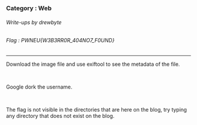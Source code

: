 ### Category : Web
###### Write-ups by drewbyte
###### Flag : PWNEU{W3B3RR0R_404NO7_F0UND}
---

Download the image file and use exiftool to see the metadata of the file.


<br>
<img src="https://github.com/drew-byte/pwneu-writeups/blob/main/00x8%20saved%20images/Pasted%20image%2020240318113758.png" alt="">
 <br>
 
 
Google dork the username.


<br>
<img src="https://github.com/drew-byte/pwneu-writeups/blob/main/00x8%20saved%20images/Pasted%20image%2020240318114021.png" alt="">
 <br>
 
 
The flag is not visible in the directories that are here on the blog, try typing any directory that does not exist on the blog.


<br>
<img src="https://github.com/drew-byte/pwneu-writeups/blob/main/00x8%20saved%20images/Pasted%20image%2020240318114304.png" alt="">
 <br>
 
 